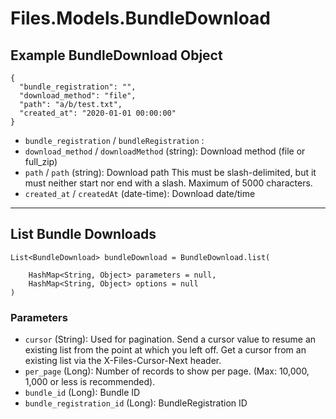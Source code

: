 # Files.Models.BundleDownload

## Example BundleDownload Object

```
{
  "bundle_registration": "",
  "download_method": "file",
  "path": "a/b/test.txt",
  "created_at": "2020-01-01 00:00:00"
}
```

* `bundle_registration` / `bundleRegistration` : 
* `download_method` / `downloadMethod`  (string): Download method (file or full_zip)
* `path` / `path`  (string): Download path This must be slash-delimited, but it must neither start nor end with a slash. Maximum of 5000 characters.
* `created_at` / `createdAt`  (date-time): Download date/time


---

## List Bundle Downloads

```
List<BundleDownload> bundleDownload = BundleDownload.list(
    
    HashMap<String, Object> parameters = null,
    HashMap<String, Object> options = null
)
```

### Parameters

* `cursor` (String): Used for pagination.  Send a cursor value to resume an existing list from the point at which you left off.  Get a cursor from an existing list via the X-Files-Cursor-Next header.
* `per_page` (Long): Number of records to show per page.  (Max: 10,000, 1,000 or less is recommended).
* `bundle_id` (Long): Bundle ID
* `bundle_registration_id` (Long): BundleRegistration ID
